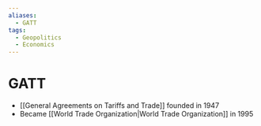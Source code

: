 ```yaml
---
aliases:
  - GATT
tags:
  - Geopolitics
  - Economics
---
```


# GATT
- [[General Agreements on Tariffs and Trade]] founded in 1947
- Became [[World Trade Organization|World Trade Organization]] in 1995